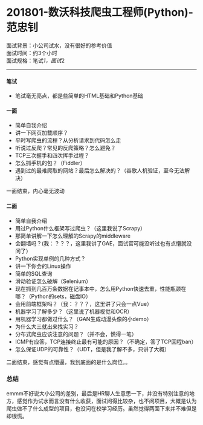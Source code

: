 201801-数沃科技爬虫工程师(Python)-范忠钊
===
面试背景：小公司试水，没有很好的参考价值  
面试时间：约3个小时  
面试规格：笔试*1，面试*2  

---

#### 笔试
- 笔试毫无亮点，都是些简单的HTML基础和Python基础
  
  
#### 一面
- 简单自我介绍
- 讲一下网页加载顺序？
- 平时写爬虫的流程？从分析请求到代码怎么走
- 听说过反爬？常见的反爬策略？怎么避免？
- TCP三次握手和四次挥手过程？
- 怎么抓手机的包？（Fiddler）
- 遇到过的最难爬取的网站？最后怎么解决的？（谷歌人机验证，至今无法解决）

一面结束，内心毫无波动

#### 二面
- 简单自我介绍
- 用过Python什么框架写过爬虫？（这里我说了Scrapy）
- 那简单讲解一下怎么理解的Scrapy的middleware
- 会翻墙吗？(我：？？？，这里我讲了GAE，面试官可能没听过也有点懵就没问了）
- Python实现单例的几种方式？
- 讲一下你会的Linux操作
- 简单的SQL查询
- 滑动验证怎么破解（Selenium）
- 现在抓到几百万条数据在记事本中，怎么用Python快速去重，性能瓶颈在哪？（Python的sets，磁盘IO）
- 会用前端框架吗？（我：？？？，这里讲了只会一点Vue）
- 机器学习了解多少？（这里说了机器视觉和OCR）
- 用机器学习都做过什么？（GAN生成动漫头像的小demo）
- 为什么大三就出来找实习？
- 分布式爬虫应该注意的问题？（并不会，慌得一笔）
- ICMP有应答，TCP连接终止最有可能的原因？（不确定，答了TCP回程ban）
- 怎么保证UDP的可靠性？（UDT，但是我了解不多，只讲了大概）

二面结束，感觉有点懵逼，我到底面的是什么岗位。。

### 总结
emmm不好说大小公司的差别，最后是HR聊人生意思一下，并没有特别注意的地方，感觉作为试水而言没有什么收获，面试问得比较杂，也不问项目，大概是认为爬虫做不了什么成型的项目，也没问在校学习经历。虽然觉得两面下来并不难但是却很慌。





